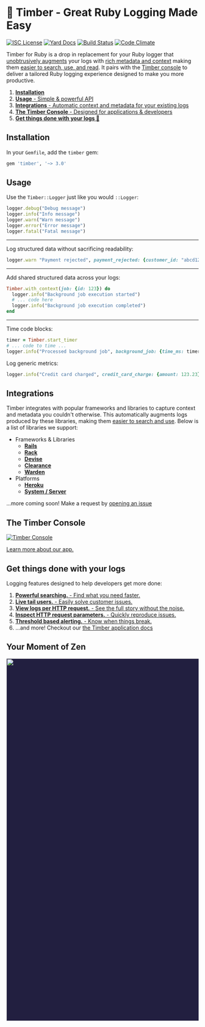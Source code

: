 # 🌲 Timber - Great Ruby Logging Made Easy

[![ISC License](https://img.shields.io/badge/license-ISC-ff69b4.svg)](LICENSE.md)
[![Yard Docs](http://img.shields.io/badge/yard-docs-blue.svg)](http://www.rubydoc.info/github/timberio/timber-ruby)
[![Build Status](https://travis-ci.org/timberio/timber-ruby.svg?branch=master)](https://travis-ci.org/timberio/timber-ruby)
[![Code Climate](https://codeclimate.com/github/timberio/timber-ruby/badges/gpa.svg)](https://codeclimate.com/github/timberio/timber-ruby)

Timber for Ruby is a drop in replacement for your Ruby logger that
[unobtrusively augments](https://timber.io/docs/concepts/structuring-through-augmentation) your
logs with [rich metadata and context](https://timber.io/docs/concepts/metadata-context-and-events)
making them [easier to search, use, and read](#get-things-done-with-your-logs). It pairs with the
[Timber console](#the-timber-console) to deliver a tailored Ruby logging experience designed to make
you more productive.

1. [**Installation**](#installation)
2. [**Usage** - Simple & powerful API](#usage)
3. [**Integrations** - Automatic context and metadata for your existing logs](#integrations)
4. [**The Timber Console** - Designed for applications & developers](#the-timber-console)
5. [**Get things done with your logs 💪**](#get-things-done-with-your-logs)


## Installation

In your `Gemfile`, add the `timber` gem:

```ruby
gem 'timber', '~> 3.0'
```

## Usage

Use the `Timber::Logger` just like you would `::Logger`:

```ruby
logger.debug("Debug message")
logger.info("Info message")
logger.warn("Warn message")
logger.error("Error message")
logger.fatal("Fatal message")
```

---

Log structured data without sacrificing readability:

```ruby
logger.warn "Payment rejected", payment_rejected: {customer_id: "abcd1234", amount: 100, reason: "Card expired"}
```
---

Add shared structured data across your logs:

```ruby
Timber.with_context(job: {id: 123}) do
  logger.info("Background job execution started")
  # ... code here
  logger.info("Background job execution completed")
end
```

---

Time code blocks:

```ruby
timer = Timber.start_timer
# ... code to time ...
logger.info("Processed background job", background_job: {time_ms: timer})
```

Log generic metrics:

```ruby
logger.info("Credit card charged", credit_card_charge: {amount: 123.23})
```

## Integrations

Timber integrates with popular frameworks and libraries to capture context and metadata you
couldn't otherwise. This automatically augments logs produced by these libraries, making them
[easier to search and use](#do-amazing-things-with-your-logs). Below is a list of libraries we
support:

* Frameworks & Libraries
   * [**Rails**](https://timber.io/docs/languages/ruby/integrations/rails)
   * [**Rack**](https://timber.io/docs/languages/ruby/integrations/rack)
   * [**Devise**](https://timber.io/docs/languages/ruby/integrations/devise)
   * [**Clearance**](https://timber.io/docs/languages/ruby/integrations/clearnace)
   * [**Warden**](https://timber.io/docs/languages/ruby/integrations/devise)
* Platforms
   * [**Heroku**](https://timber.io/docs/languages/ruby/integrations/heroku)
   * [**System / Server**](https://timber.io/docs/languages/ruby/integrations/system)

...more coming soon! Make a request by [opening an issue](https://github.com/timberio/timber-ruby/issues/new)

## The Timber Console

[![Timber Console](http://files.timber.io/images/readme-interface7.gif)](https://timber.io/docs/app)

[Learn more about our app.](https://timber.io/docs/app)


## Get things done with your logs

Logging features designed to help developers get more done:

1. [**Powerful searching.** - Find what you need faster.](https://timber.io/docs/app/console/searching)
2. [**Live tail users.** - Easily solve customer issues.](https://timber.io/docs/app/console/tail-a-user)
3. [**View logs per HTTP request.** - See the full story without the noise.](https://timber.io/docs/app/console/trace-http-requests)
4. [**Inspect HTTP request parameters.** - Quickly reproduce issues.](https://timber.io/docs/app/console/inspect-http-requests)
5. [**Threshold based alerting.** - Know when things break.](https://timber.io/docs/app/alerts)
6. ...and more! Checkout our [the Timber application docs](https://timber.io/docs/app)

## Your Moment of Zen

<p align="center" style="background: #221f40;">
<a href="https://timber.io"><img src="http://files.timber.io/images/readme-log-truth.png" height="947" /></a>
</p>
